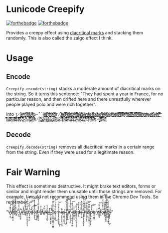 # Lunicode Creepify

[![forthebadge](http://forthebadge.com/images/badges/fuck-it-ship-it.svg)](http://forthebadge.com) [![forthebadge](http://forthebadge.com/images/badges/made-with-crayons.svg)](http://forthebadge.com)

Provides a creepy effect using [diacritical marks](https://en.wikipedia.org/wiki/Diacritic) and stacking them randomly. This is also called the zalgo effect I think. 

# Usage

## Encode

`Creepify.encode(string)` stacks a moderate amount of diacritical marks on the string. So it turns this sentence: "They had spent a year in France, for no particular reason, and then drifted here and there unrestfully wherever people played polo and were rich together".

Into
`Ţ̸̝̺̏̎̕ḩ̴̰̺̦̱̰̍̈́͜e̵͍̞̩̭̝̭̋͐͌͆̏y̴͚͙͓͙͖͖͈͉̞̥̮̰͎̙̅̄͗́͂̀͆̍̐̀ ̷̙̬͖̤̖̞́̈͊̑͐͗̒͘h̵̻̺͍̥̫̺̬͆̏̾͌̆̓́͌̏̚a̵͇͚̫̮͍̱̻͓̮̬̪̖̭͍͛̊̿͐̌̓d̷̯̺̱͍̜̻͈̦͍̥͖̭̟̭̾̒ ̶̛̫̏͌̿̐̆͝ş̷̮̫̟͍̞̱̻͉̠̣̥͚̝̀̎p̵̣̂̈́̚̚ê̵̯̗͍̝̼̜̘̩̺̓̎́͛̓̐͜n̴̨̡̯̠̪̤̱͎̝̰͈̹̼͈̈̌͌͛͋̃͗̕̚ẗ̸̙̠͔̹̖̙̩̫͙̭̠͚͚̯̮́ ̵̛͈͒̈́̀̉̇͛͐́͋͒̏̚͝ä̸͔̰͈̪͖͚́͌̋̑̓̋̎̈́͂̄̊͑̉͗ ̵̡̧̥̥̠̳̩̙̘̋̎̽̄͛͘͠ẏ̸̤̥̰͕͔̀̽̈̀̓̂̏͘e̸͖͈̭̘̠̳̮̹̥̭̣̰̩͓̠̿͌͌͗͂̕̚͝a̷͎̣̤͊̇̏̅̐̉͆͊̃̎͝r̷̫̺̼̃ ̷̗́̉̾̅͑̄̚͝ḯ̶̻̺̈́̋̓͛n̶̘͚̥̪̱̩̬͚͕̑͋͋̃ ̸̧̡̨̡̤̗̜̀̂͆̑̿̾̎͋̀̀̏̚͘̚F̴̨̗̮̖̘̩́̂̀̏̃̽͊̂͗͝͠r̵͈̪̯͔̼̗͚̓̈́͒͐̆̓̈͊̅̆̀̈̕͜͝ą̶͍̬̪̖͇͖̤̝̩̲̤͕̼̑̌́̆́̂̓́͜͝n̷̥̺̭͍͈̣͇̰͒͌̏̈́̈̇̇̍̅́͘͝ć̷̩̮̗̰͎͉̫͈̙̝̯͔̝̮̌̈́̃͆̓ͅẹ̵̠̣̮͒͌͊̑̃̔͊͗͆̒̏̉,̴̛͕̱̘͔͖̬̟͔̰̰͔̦͕͆̎͝ ̸̡̢͍̠͇̙̫͖̭̩̮̗̮̈́͒̿̓̉͂͊̉̀̄͝͝f̴̡͚̠͖͇͈̳͐ͅơ̴̢̧̢̙̩̪̔̉͆̚͠r̸̡̪̯̗͇̥̤̗̠͎̗̙̎̈́͑̎͊͜ͅ ̸̨̡͉̞̤̖͈̹̫̼̅̓̋͂̀̅̚n̶̲͚̱̭̱̓̎͆̔͆͗̕o̸͕̟͚̩̘̻͔̹̮̭̪̰̟̅͘̕ͅ ̵̘͇̦̗̳̆̍̽͑̈͠͠ͅp̴̢̛̪̮̠̹̘̜͔̦̤͇̘̊̉̀͊̊̚̚̕a̶̢̡̫̙̭̣̘͂̽̄̎́ṟ̶̹̼̖͖̣͚̭̘͇̑͝t̵̡͙͎̰͓̭̫͙͇̹̗̓̀̒͌̓̾͠i̴̡̪͎̝͙̻̲̇̈́̀͑̋͂c̴̡̨̙̱͉̮̩̬̞͇͊̋̈́̕ͅų̸̨͉͉̻͚͍̗̤̞̬͔̬̲͂͐̂͊̑́̄l̴͔̼͙̞̥̝͈̉̉̍̕͘a̴͉͙͉̟̤̤̱͙̭̠̼̋͒͜r̸̮̂̃̈́͠͠ ̴͍̲̯͍̙̝͉́̿͛̇r̵̨͙̯͙͈̰̘͍̳̓͌̔͊͜ė̶̡̗̃̓͂͊̋̉̽͗̔̾͘ậ̶͖̼̩̓͆̈̈́̀̾̓̒́̾̚͜ͅş̷͔̻̣̗̺̟̜͖͖̗̙͍͋͊̀̄͜͜ǒ̸͍̖̫̮͖̣͎͊̓̚ͅñ̴̗̈̈̊͋͑,̴̛͕̺̤̖͖̦̇̈́̅̂ ̶̡̧̠̥̻͉͓̮̗̈́̔͂̆̽̔a̶̛̪̺̬̪̜͍̭̹͍̟̗͒͆̇̑̍̾n̷̥̠̝͂͆̏̓̇͗̀͠͝d̷̢̛͎̳̘̈́͑̈́̄̀͊͜͠ͅ ̵̡̗̰͚̣̼̰̏̽̃̀̅̍̿͝t̵̯̫̯̗̳̬͋̋̾̉̇̚̚͝h̵̢͒͒̅̑͛͗̽͊̃̚͠͝ͅė̴̤̜̱͈͓̦̌͋̉͊̈̓̆̆̇̋̔͌͝n̴͎̉̎̍͂́͊̂̿̉́̊́̽͘͝ ̸̧̙͓̬͈̮̖̖̘͔̰̝̤̞͈́̽́̀̑͐͋̕̚̚͝d̶͖̤͉̣͍͎͚͚͑̑͑̈́̔́̕r̴̖̙͇̬̳͇̿̓̒͛ͅi̷̥̖̩͓͔̲͚̻̭͎͓̦̞̾̊̄̌̿̑̌̈́̇̌̕͠͝ͅf̴̨͚̲̻̠̫̥̤̮̙̤͈̣̦͐̏̌͑̚̕͘ͅt̴̰͙̠̜̝̪̖̮͉̉́e̷̛̟̲̲̜͍̮̝͍͑̂̈͌͆͒͗̒̌̾̿̒͘d̵̡̨̮͖̟̦͓̱̾̃̂̾̓̋͑́̓̀̆̈͌͝ͅ ̴̜̰̳̬͔̗͋̒̌̆̆͂͘͝h̶̢̨͖̮̱̹͙̣́̐̆͂͆́̈́̈́̀̍͠e̷̡̼̪͈͎͚͔̩̜̬̺̼͙͚̎̃̀̉͋̄̔̀͐̾̋̆̕̚ͅȓ̷̛̙̠̹̠̝̮̱̑̾͐̓͐̓̅͘͝e̵͈̮̞̹͖͕͛͑̐̅ ̷̡̨̡͎͚̪̲̜̹͑̓̎̊ͅa̶̛̛͎͎̮̘͐̓̋̆̒̑͌̔̑͆͘͝ṇ̶̨̧̧͙͎̹̫̻̗̟̙̗͊̒ḏ̶̡͕͓̪͎̣̱͈̱̻̩͂͜͜͝ͅ ̴̨̟̩̥̞̳͂̕͜t̸̡̧͍̬͎̫̖̱̫͙̬͚̩̤̎̏͆̀̆̈́́̓͆́͗͂̕̚͝h̸̟̲̞̦̺̆̓̈̋ͅẹ̶͓̟͒̾͛̋͑̕͝ŗ̷̛̹̹̫̦͖͔̹̬͐̀̊̆̈͝ę̸̪̫͚̬̪̩̦̟̠̽̿̂̇̒́͊̍̕͘͜ͅ ̵̹͈̱̄͒̿̊̊̋̈̊͒͘͜͠͝u̴̢̺̭̯͉͇̳̎̈́̔̒̈́̄͛̓͝͠ͅň̸̛̛̗͍͈̦̠̝̭̪̣̗̗̠͚̜̆̒͋́̈́̊͐̉̕̚͝ͅr̴͉͍̖͐̅̍͋́̿͑e̸̹̲̳̮̙̻͋̐s̷̢̻̠̰͊̽̈̀͑̍̿̔̓̑̕͝t̸̪͓̘̋̉͌̂̄́́̈̈́͂̋̋̂f̸̢̜̙̻̞͓͍͙͉͖́̊̒̐̄̏̀̉̂̒͊̉ų̸̠͍̼̼̻͉̐̊̓̽̇̓̎̊̆̍̿̍̿͛͂ͅļ̷̿̾̋͌l̶̛͚͉̭̬͈͖͓̰̙̣̱̞̱̄͒̓̍͋͋̌̉̚͘y̵̢̧̛͈͙̭̦͒̑̑͂͆̔͑̏͊͝ ̸̧̳͉̣̤͎͈͚͈̬̜͙̣̹̅́̉́ͅw̵̢̳͈͇̥̯̻̻͌͌̚h̵̥̭̭̖͔͔̋ë̵̛̛̬͓̦́̾̄̐̓̓̾̇̿r̶̡̼͖̳͚͍͖͙̰̦̥̞̭̯͗͆͊̃́̊̚ͅȩ̷̨̠̖̖͔͇̥̜̤̙̝̔̊̅v̸̯̩̠̳̗̰̞̰̀͊̈́̓̈͌̎̈̇̌͗́͗̚e̸̦̊r̸̮͉̳̖̝͔̬͔̤̘̲͇̀ ̵̳̲͓̦͍͈͓̻̥̭̮̤̺͐͌̃͂́̔͘͠p̷̡̲̠̯̭̖̝̪̺̈̑̕͜ȩ̸̻̖̯̩͖̉̀o̴̝̟̯̜͎͔̩͇̓̋p̴̧̡̢̱̝̮̦̳͇͕̈̏̄̓̎̏̀͜l̵͇͍̮̭̟̰̝̙̝͔̗̙̱̇̾̀́ͅe̸̞͙̦̗̦̳͎͕͎͊͜ ̷̧̨͇̥̘̣̑p̶͔̖̠̪̠͗̽͝ļ̶̬̙̱̣̳̯̝̺̼̠͉̗̜̬̂̽͂̏̒͐̈́ȁ̶̜̰͇̤͍̥̳̱̄̌̈́̅͂͝y̶̜̼̗͕͔͈͓͎̱̼̰̪̟͎̽̈́ͅȩ̴̤̻̳̟̖͓̺̣̘̈́̏̽̀͝d̵̛͎̠̋̃̀ ̷̲̬̞͓̄̒͋͆̿̽͑̊̋̋̓̃͌̚͝p̶̣̗̬̖͙͎̻̲̏̋́̅̅̾̍͊̒̈͑̔̊͝ͅơ̵̢̡̟͚̫̹̣̖̹̪͔̊̈́̍̿̌̄͗̒͘̕͘̕͠l̴͍͉̗͙͚̒̂͛̒̆̔̕̚ơ̷̞̯͛̿̀̔̇̀ ̶͉̮̥̬̪̭͈͖̹̥͔̗̒̍͗̕͝a̷̛͎̪̙͈̜̐͊͋̽̔͋͊̃͠n̵̪͈͉̠̻̫̼̩͖̣̝̱̬̼̑̂͐͂̈̀̊͂͆͜d̴̨̼̟̞̳̥͍̟̲͙̜̮̻̈́̈͑̈́̕ ̷͔̭̋̿̒̈́̿̃̈̌̄̆͗ͅw̸̛̥̘͚͖̦̦̣̭̗̰͛͒̅͂ͅͅȩ̸̯̝̻̻́̿̔͂͗̋͐̋͘͜͠r̵̢̘̩̪͍̱̫̪̱͕̲̒͛̅͑̚ė̶̛͉͔̱͕̞͒̍̄͂̇̊͋̄ ̶͉̫͚̣̺̣̫̝̌͆͜͠r̷̻̀͋̒̄̈͛̐̊̊̌̉͒͌͝ǐ̵̊̈́͘͜c̴̻̼̱̻͍̦̰͌̌̿̄͒̔̋͌͘͠͠͝h̴͈͍͉̏̊͊̾̉̕͝ ̸̱̏̑͌̏̒̄̅̚͝t̵͔̳͚͔͔͠ȍ̷̼̾͌̀̓͒̓́̊̀̂͌̕͘̕g̷̻̻̰̣̘̩̀ḙ̶̦͉͎̝̰̖̊̾̅͐̽̇͗͌̄͘ţ̶̩̘͈͓̝͓͉̲͔͓͕̦̖͛̾̌̈́͛̔͛̃͛̊̅̈́̏̚͜͠h̴͈̅͆̂̎̒̑̒̑͗̅͛̈́e̵̬̱̹̞̗̅̈́̊̂͠͝ŗ̶̲͇̹͙͍̙̻̈́͛͊͌́̉́̒̈͑`


## Decode
`creepify.decode(string)` removes all diacritical marks in a certain range from the string. Even if they were used for a legitimate reason. 

# Fair Warning
This effect is sometimes destructive. It might brake text editors, forms or similar and might render them unusable until those strings are removed. For example, I would not recommend using them in the Chrome Dev Tools. So remember: 




"W̸̛̫͎̣̙̐͌̐̒͜͝i̸̡̘̙̺̠̱͚̋͒̅̇̾̊͊́͆͘̚͠t̷̡̎̎̔͋͂h̸̨̛̛̳̆̅̈̆̀̾̇̓̓͊̒͝ ̷͕̖̪̑͋̒̈̐̉́͝Û̶̼̯̯͈̫̭̱̀̚n̷̛̪͂̓̽̌̚ï̷̳̥̉̊̽͊̅̊́͊̎̏̚c̸̡̬̤͕̞̝̱̝͓̥̯͕͙̹͗͌́̑̒̀́̈́̒́͒͝͝ơ̷̞͓̩̫͉̹͚͑́̉̇̑͆́̈̚̚͝͠͝d̴̛̲͛̄̎͠͠͝ẻ̷̗̺͎̝͎̅͐̍̇̂̆̍͐̔̒̋̑̕͜ ̸̨̯͉̻̫̠̯͑̕Ṕ̶̧̰̼̰̤̥̜̥̐̌̄̍̿̔̒̀͌̕͝ơ̸͚̏͋̍̋̇̕̚w̶̛̻͑̇̅̈́̀͘ę̴̝̤̠̘͖̺̦̌̈́̽̒̽r̴̺̈́͝,̶̨̹̤̺͖͚̥̺̝̰́̇̎ͅ ̷͓̑͊̽̈́̌͘c̷̡̨̛̭͔̻̘̼̗̳̰̦̞̞̺͇̅̓͐͒̋͒̀̊̅͑̈͌̽o̷̡̘͎̜̳̪͗͋̓͊͐̽̾̀̓͜͝m̶̧̖̟̭͙͖̯̼̮̼̰̀̄̈́̐̋͂̈́͜͝ͅͅę̶̡͙̙̙͎̙̙̥̘͔͈̠̍͊̓ś̴͙͓͖̲͎̦͈̼̬͓́͜ͅ ̵̢̧̛̬̝̗̞̟͎͕͑̒̈́̒̒̈́̅̽̚͝ͅͅu̴͖͇͉̥̦̱̲͐̓̌̓́̏͂́̇̓̋̚̕͝n̴̨̖̘̲̠͍͙̜̖̰̎͆̈́̈̅̾͒͒̔͆͠i̶͉͉͕͓͖̞̺͓̖̭̗̣͇̋̋̒̒̆͌̀͠c̸̛̛̝͚̫̟̯̝͒͐̐͐ͅö̵̢͇͈̠̲͉̗̪̹̘͔̦̥͓́͗̈̌̈́̕͝ḑ̴̛͙̯̓̀̽̒̑́̐ę̶̤̠͙̈̿̏͂̐͆̿̓̚ ̵̡̩͙̺͔͎̣̝̜̲̞͕̆̀̀͑̏̒͂̂͗̈́͌̋͝ͅŗ̵̛̤̻̉͒̿̍̂̽̃͛́e̸̡̗̺̞̬̝̙̙̘̔̈͌̎͂̾͌̚͠͝s̷̨̘̜̙̬̠̲͖͙̹̹̣͔̑̃̀̎̑̅͌̇͛͘ͅp̴̡̛̛̳̠̮̙̤͚͕͎͎̈̓̇͂̔̕͠͠ͅò̶̘͍̜̭̻͍̣n̷̫͑̈̕s̷̰̲̭͈̘̓̿̾̑͂̓͘̕͝î̴͉̭͒b̵̭͆́̇̂̆̐̑̈́̈́̒̌̀͝͠i̸̧̫̗̒͋̊̃̌̇͝l̶̯̣̞̮̰̩̲̖̪̠̍͂̇̍͂͛̆͌̈͑ĩ̸̢̨̨̪̹̃͗͌̓͐̽̂̽͌͋̚͝t̸͇͓͚̭͉̹̗̱͇̩͊̔̂͊͐̎̽̑̉͜ͅỵ̷͙̳̥͒̽̊ͅ" 